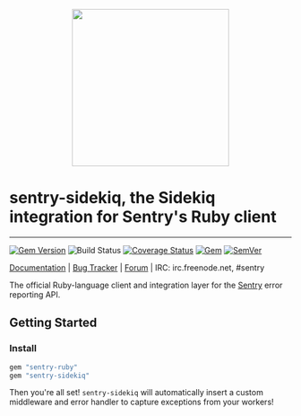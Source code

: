 <p align="center">
  <a href="https://sentry.io" target="_blank" align="center">
    <img src="https://sentry-brand.storage.googleapis.com/sentry-logo-black.png" width="280">
  </a>
  <br>
</p>

# sentry-sidekiq, the Sidekiq integration for Sentry's Ruby client

---


[![Gem Version](https://img.shields.io/gem/v/sentry-sidekiq.svg)](https://rubygems.org/gems/sentry-sidekiq)
![Build Status](https://github.com/getsentry/sentry-ruby/actions/workflows/sentry_sidekiq_test.yml/badge.svg)
[![Coverage Status](https://img.shields.io/codecov/c/github/getsentry/sentry-ruby/master?logo=codecov)](https://codecov.io/gh/getsentry/sentry-ruby/branch/master)
[![Gem](https://img.shields.io/gem/dt/sentry-sidekiq.svg)](https://rubygems.org/gems/sentry-sidekiq/)
[![SemVer](https://api.dependabot.com/badges/compatibility_score?dependency-name=sentry-sidekiq&package-manager=bundler&version-scheme=semver)](https://dependabot.com/compatibility-score.html?dependency-name=sentry-sidekiq&package-manager=bundler&version-scheme=semver)


[Documentation](https://docs.sentry.io/platforms/ruby/guides/sidekiq/) | [Bug Tracker](https://github.com/getsentry/sentry-ruby/issues) | [Forum](https://forum.sentry.io/) | IRC: irc.freenode.net, #sentry

The official Ruby-language client and integration layer for the [Sentry](https://github.com/getsentry/sentry) error reporting API.


## Getting Started

### Install

```ruby
gem "sentry-ruby"
gem "sentry-sidekiq"
```

Then you're all set! `sentry-sidekiq` will automatically insert a custom middleware and error handler to capture exceptions from your workers!
